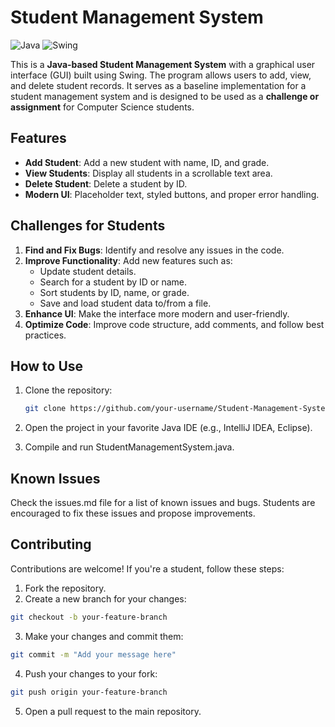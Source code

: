 # Student Management System

![Java](https://img.shields.io/badge/Java-17-blue)
![Swing](https://img.shields.io/badge/GUI-Swing-orange)

This is a **Java-based Student Management System** with a graphical user interface (GUI) built using Swing. The program allows users to add, view, and delete student records. It serves as a baseline implementation for a student management system and is designed to be used as a **challenge or assignment** for Computer Science students.

## Features
- **Add Student**: Add a new student with name, ID, and grade.
- **View Students**: Display all students in a scrollable text area.
- **Delete Student**: Delete a student by ID.
- **Modern UI**: Placeholder text, styled buttons, and proper error handling.

## Challenges for Students
1. **Find and Fix Bugs**: Identify and resolve any issues in the code.
2. **Improve Functionality**: Add new features such as:
   - Update student details.
   - Search for a student by ID or name.
   - Sort students by ID, name, or grade.
   - Save and load student data to/from a file.
3. **Enhance UI**: Make the interface more modern and user-friendly.
4. **Optimize Code**: Improve code structure, add comments, and follow best practices.

## How to Use
1. Clone the repository:
   ```bash
   git clone https://github.com/your-username/Student-Management-System.git
   ```
2. Open the project in your favorite Java IDE (e.g., IntelliJ IDEA, Eclipse).

3. Compile and run StudentManagementSystem.java.

## Known Issues
Check the issues.md file for a list of known issues and bugs. Students are encouraged to fix these issues and propose improvements.

## Contributing
Contributions are welcome! If you're a student, follow these steps:

1. Fork the repository.
2. Create a new branch for your changes:
```bash
git checkout -b your-feature-branch
```
3. Make your changes and commit them:
```bash
git commit -m "Add your message here"
```
4. Push your changes to your fork:
```bash
git push origin your-feature-branch
```
5. Open a pull request to the main repository.
